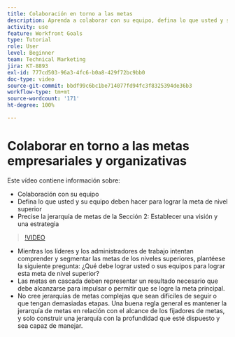 ```yaml
---
title: Colaboración en torno a las metas
description: Aprenda a colaborar con su equipo, defina lo que usted y su equipo deben hacer para lograr la meta de nivel superior y precise la jerarquía de metas.
activity: use
feature: Workfront Goals
type: Tutorial
role: User
level: Beginner
team: Technical Marketing
jira: KT-8893
exl-id: 777cd503-96a3-4fc6-b0a8-429f72bc9bb0
doc-type: video
source-git-commit: bbdf99c6bc1be714077fd94fc3f8325394de36b3
workflow-type: tm+mt
source-wordcount: '171'
ht-degree: 100%

---
```


# Colaborar en torno a las metas empresariales y organizativas

Este vídeo contiene información sobre:

* Colaboración con su equipo
* Defina lo que usted y su equipo deben hacer para lograr la meta de nivel superior
* Precise la jerarquía de metas de la Sección 2: Establecer una visión y una estrategia

>[!VIDEO](https://video.tv.adobe.com/v/335187/?quality=12&learn=on&enablevpops=1)

<!--
Pro-tips graphic
-->

* Mientras los líderes y los administradores de trabajo intentan comprender y segmentar las metas de los niveles superiores, plantéese la siguiente pregunta: ¿Qué debe lograr usted o sus equipos para lograr esta meta de nivel superior?
* Las metas en cascada deben representar un resultado necesario que debe alcanzarse para impulsar o permitir que se logre la meta principal.
* No cree jerarquías de metas complejas que sean difíciles de seguir o que tengan demasiadas etapas. Una buena regla general es mantener la jerarquía de metas en relación con el alcance de los fijadores de metas, y solo construir una jerarquía con la profundidad que esté dispuesto y sea capaz de manejar.
